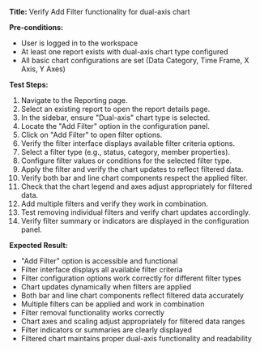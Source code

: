 **Title:** Verify Add Filter functionality for dual-axis chart

**Pre-conditions:**
* User is logged in to the workspace
* At least one report exists with dual-axis chart type configured
* All basic chart configurations are set (Data Category, Time Frame, X Axis, Y Axes)

**Test Steps:**
1. Navigate to the Reporting page.
2. Select an existing report to open the report details page.
3. In the sidebar, ensure "Dual-axis" chart type is selected.
4. Locate the "Add Filter" option in the configuration panel.
5. Click on "Add Filter" to open filter options.
6. Verify the filter interface displays available filter criteria options.
7. Select a filter type (e.g., status, category, member properties).
8. Configure filter values or conditions for the selected filter type.
9. Apply the filter and verify the chart updates to reflect filtered data.
10. Verify both bar and line chart components respect the applied filter.
11. Check that the chart legend and axes adjust appropriately for filtered data.
12. Add multiple filters and verify they work in combination.
13. Test removing individual filters and verify chart updates accordingly.
14. Verify filter summary or indicators are displayed in the configuration panel.

**Expected Result:**
* "Add Filter" option is accessible and functional
* Filter interface displays all available filter criteria
* Filter configuration options work correctly for different filter types
* Chart updates dynamically when filters are applied
* Both bar and line chart components reflect filtered data accurately
* Multiple filters can be applied and work in combination
* Filter removal functionality works correctly
* Chart axes and scaling adjust appropriately for filtered data ranges
* Filter indicators or summaries are clearly displayed
* Filtered chart maintains proper dual-axis functionality and readability